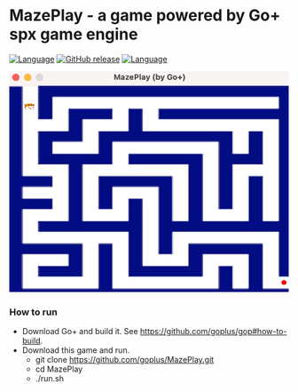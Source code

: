 MazePlay - a game powered by Go+ spx game engine
=========

[![Language](https://img.shields.io/badge/language-Go+-blue.svg)](https://github.com/goplus/gop)
[![GitHub release](https://img.shields.io/github/v/tag/goplus/FlappyCalf.svg?label=release)](https://github.com/goplus/FlappyCalf/releases)
[![Language](https://img.shields.io/badge/game_engine-spx-green.svg)](https://github.com/goplus/spx)

![Screen Shot](res/1.jpg)

### How to run

- Download Go+ and build it. See https://github.com/goplus/gop#how-to-build.
- Download this game and run.
  * git clone https://github.com/goplus/MazePlay.git
  * cd MazePlay
  * ./run.sh
